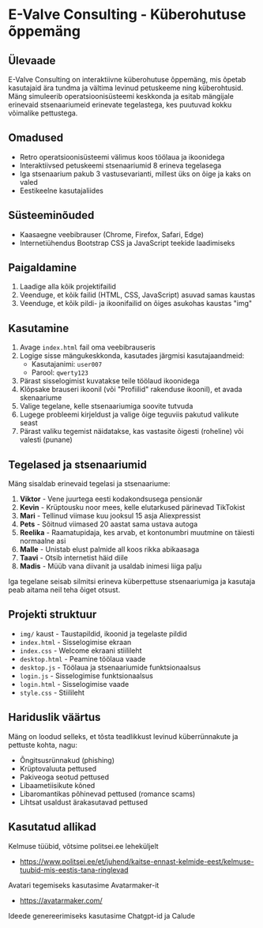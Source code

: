 # E-Valve Consulting - Küberohutuse õppemäng

## Ülevaade

E-Valve Consulting on interaktiivne küberohutuse õppemäng, mis õpetab kasutajaid ära tundma ja vältima levinud petuskeeme ning küberohtusid. Mäng simuleerib operatsioonisüsteemi keskkonda ja esitab mängijale erinevaid stsenaariumeid erinevate tegelastega, kes puutuvad kokku võimalike pettustega.

## Omadused

- Retro operatsioonisüsteemi välimus koos töölaua ja ikoonidega
- Interaktiivsed petuskeemi stsenaariumid 8 erineva tegelasega
- Iga stsenaarium pakub 3 vastusevarianti, millest üks on õige ja kaks on valed
- Eestikeelne kasutajaliides

## Süsteeminõuded

- Kaasaegne veebibrauser (Chrome, Firefox, Safari, Edge)
- Internetiühendus Bootstrap CSS ja JavaScript teekide laadimiseks

## Paigaldamine

1. Laadige alla kõik projektifailid
2. Veenduge, et kõik failid (HTML, CSS, JavaScript) asuvad samas kaustas
3. Veenduge, et kõik pildi- ja ikoonifailid on õiges asukohas kaustas "img"

## Kasutamine

1. Avage `index.html` fail oma veebibrauseris
2. Logige sisse mängukeskkonda, kasutades järgmisi kasutajaandmeid:
   - Kasutajanimi: `user007`
   - Parool: `qwerty123`
3. Pärast sisselogimist kuvatakse teile töölaud ikoonidega
4. Klõpsake brauseri ikoonil (või "Profiilid" rakenduse ikoonil), et avada skenaariume
5. Valige tegelane, kelle stsenaariumiga soovite tutvuda
6. Lugege probleemi kirjeldust ja valige õige teguviis pakutud valikute seast
7. Pärast valiku tegemist näidatakse, kas vastasite õigesti (roheline) või valesti (punane)

## Tegelased ja stsenaariumid

Mäng sisaldab erinevaid tegelasi ja stsenaariume:

1. **Viktor** - Vene juurtega eesti kodakondsusega pensionär
2. **Kevin** - Krüptousku noor mees, kelle elutarkused pärinevad TikTokist
3. **Mari** - Tellinud viimase kuu jooksul 15 asja Aliexpressist
4. **Pets** - Sõitnud viimased 20 aastat sama ustava autoga
5. **Reelika** - Raamatupidaja, kes arvab, et kontonumbri muutmine on täiesti normaalne asi
6. **Malle** - Unistab elust palmide all koos rikka abikaasaga
7. **Taavi** - Otsib internetist häid diile
8. **Madis** - Müüb vana diivanit ja usaldab inimesi liiga palju

Iga tegelane seisab silmitsi erineva küberpettuse stsenaariumiga ja kasutaja peab aitama neil teha õiget otsust.

## Projekti struktuur

- `img/` kaust - Taustapildid, ikoonid ja tegelaste pildid
- `index.html` - Sisselogimise ekraan
- `index.css` - Welcome ekraani stiilileht
- `desktop.html` - Peamine töölaua vaade
- `desktop.js` - Töölaua ja stsenaariumide funktsionaalsus
- `login.js` - Sisselogimise funktsionaalsus
- `login.html` - Sisselogimise vaade
- `style.css` - Stiilileht

## Hariduslik väärtus

Mäng on loodud selleks, et tõsta teadlikkust levinud küberrünnakute ja pettuste kohta, nagu:

- Õngitsusrünnakud (phishing)
- Krüptovaluuta pettused
- Pakiveoga seotud pettused
- Libaametiisikute kõned
- Libaromantikas põhinevad pettused (romance scams)
- Lihtsat usaldust ärakasutavad pettused

## Kasutatud allikad

Kelmuse tüübid, võtsime politsei.ee leheküljelt

- https://www.politsei.ee/et/juhend/kaitse-ennast-kelmide-eest/kelmuse-tuubid-mis-eestis-tana-ringlevad

Avatari tegemiseks kasutasime Avatarmaker-it

- https://avatarmaker.com/

Ideede genereerimiseks kasutasime Chatgpt-id ja Calude
